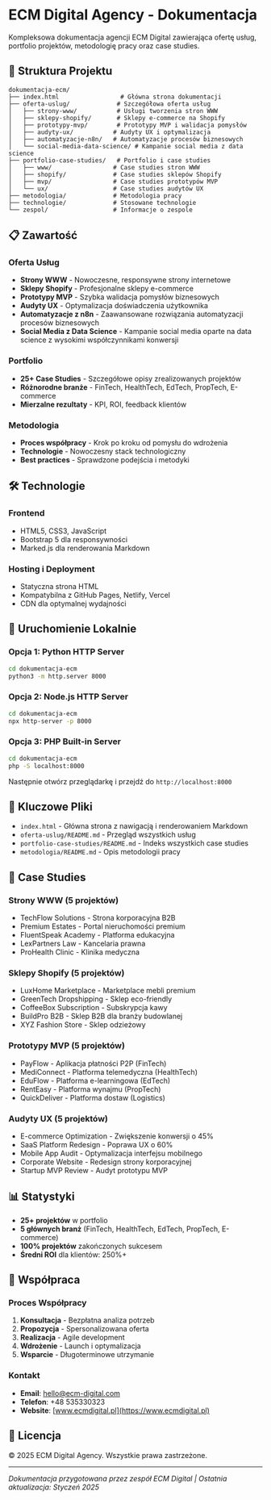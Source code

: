 # ECM Digital Agency - Dokumentacja

Kompleksowa dokumentacja agencji ECM Digital zawierająca ofertę usług, portfolio projektów, metodologię pracy oraz case studies.

## 🚀 Struktura Projektu

```
dokumentacja-ecm/
├── index.html                 # Główna strona dokumentacji
├── oferta-uslug/             # Szczegółowa oferta usług
│   ├── strony-www/           # Usługi tworzenia stron WWW
│   ├── sklepy-shopify/       # Sklepy e-commerce na Shopify
│   ├── prototypy-mvp/        # Prototypy MVP i walidacja pomysłów
│   ├── audyty-ux/           # Audyty UX i optymalizacja
│   ├── automatyzacje-n8n/   # Automatyzacje procesów biznesowych
│   └── social-media-data-science/ # Kampanie social media z data science
├── portfolio-case-studies/   # Portfolio i case studies
│   ├── www/                 # Case studies stron WWW
│   ├── shopify/             # Case studies sklepów Shopify
│   ├── mvp/                 # Case studies prototypów MVP
│   └── ux/                  # Case studies audytów UX
├── metodologia/             # Metodologia pracy
├── technologie/             # Stosowane technologie
└── zespol/                  # Informacje o zespole
```

## 📋 Zawartość

### Oferta Usług
- **Strony WWW** - Nowoczesne, responsywne strony internetowe
- **Sklepy Shopify** - Profesjonalne sklepy e-commerce
- **Prototypy MVP** - Szybka walidacja pomysłów biznesowych
- **Audyty UX** - Optymalizacja doświadczenia użytkownika
- **Automatyzacje z n8n** - Zaawansowane rozwiązania automatyzacji procesów biznesowych
- **Social Media z Data Science** - Kampanie social media oparte na data science z wysokimi współczynnikami konwersji

### Portfolio
- **25+ Case Studies** - Szczegółowe opisy zrealizowanych projektów
- **Różnorodne branże** - FinTech, HealthTech, EdTech, PropTech, E-commerce
- **Mierzalne rezultaty** - KPI, ROI, feedback klientów

### Metodologia
- **Proces współpracy** - Krok po kroku od pomysłu do wdrożenia
- **Technologie** - Nowoczesny stack technologiczny
- **Best practices** - Sprawdzone podejścia i metodyki

## 🛠️ Technologie

### Frontend
- HTML5, CSS3, JavaScript
- Bootstrap 5 dla responsywności
- Marked.js dla renderowania Markdown

### Hosting i Deployment
- Statyczna strona HTML
- Kompatybilna z GitHub Pages, Netlify, Vercel
- CDN dla optymalnej wydajności

## 🚀 Uruchomienie Lokalnie

### Opcja 1: Python HTTP Server
```bash
cd dokumentacja-ecm
python3 -m http.server 8000
```

### Opcja 2: Node.js HTTP Server
```bash
cd dokumentacja-ecm
npx http-server -p 8000
```

### Opcja 3: PHP Built-in Server
```bash
cd dokumentacja-ecm
php -S localhost:8000
```

Następnie otwórz przeglądarkę i przejdź do `http://localhost:8000`

## 📁 Kluczowe Pliki

- `index.html` - Główna strona z nawigacją i renderowaniem Markdown
- `oferta-uslug/README.md` - Przegląd wszystkich usług
- `portfolio-case-studies/README.md` - Indeks wszystkich case studies
- `metodologia/README.md` - Opis metodologii pracy

## 🎯 Case Studies

### Strony WWW (5 projektów)
- TechFlow Solutions - Strona korporacyjna B2B
- Premium Estates - Portal nieruchomości premium
- FluentSpeak Academy - Platforma edukacyjna
- LexPartners Law - Kancelaria prawna
- ProHealth Clinic - Klinika medyczna

### Sklepy Shopify (5 projektów)
- LuxHome Marketplace - Marketplace mebli premium
- GreenTech Dropshipping - Sklep eco-friendly
- CoffeeBox Subscription - Subskrypcja kawy
- BuildPro B2B - Sklep B2B dla branży budowlanej
- XYZ Fashion Store - Sklep odzieżowy

### Prototypy MVP (5 projektów)
- PayFlow - Aplikacja płatności P2P (FinTech)
- MediConnect - Platforma telemedyczna (HealthTech)
- EduFlow - Platforma e-learningowa (EdTech)
- RentEasy - Platforma wynajmu (PropTech)
- QuickDeliver - Platforma dostaw (Logistics)

### Audyty UX (5 projektów)
- E-commerce Optimization - Zwiększenie konwersji o 45%
- SaaS Platform Redesign - Poprawa UX o 60%
- Mobile App Audit - Optymalizacja interfejsu mobilnego
- Corporate Website - Redesign strony korporacyjnej
- Startup MVP Review - Audyt prototypu MVP

## 📊 Statystyki

- **25+ projektów** w portfolio
- **5 głównych branż** (FinTech, HealthTech, EdTech, PropTech, E-commerce)
- **100% projektów** zakończonych sukcesem
- **Średni ROI** dla klientów: 250%+

## 🤝 Współpraca

### Proces Współpracy
1. **Konsultacja** - Bezpłatna analiza potrzeb
2. **Propozycja** - Spersonalizowana oferta
3. **Realizacja** - Agile development
4. **Wdrożenie** - Launch i optymalizacja
5. **Wsparcie** - Długoterminowe utrzymanie

### Kontakt
- **Email**: hello@ecm-digital.com
- **Telefon**: +48 535330323
- **Website**: [www.ecmdigital.pl](https://www.ecmdigital.pl)

## 📄 Licencja

© 2025 ECM Digital Agency. Wszystkie prawa zastrzeżone.

---

*Dokumentacja przygotowana przez zespół ECM Digital | Ostatnia aktualizacja: Styczeń 2025*